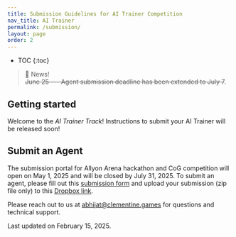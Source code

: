 ```yaml
---
title: Submission Guidelines for AI Trainer Competition
nav_title: AI Trainer
permalink: /submission/
layout: page
order: 2
---
```


* TOC
{:toc}

> 📢 News! <br>
> ~~June 25 --- Agent submission deadline has been extended to July 7~~.

## Getting started

Welcome to the *AI Trainer Track*! 
Instructions to submit your AI Trainer will be released soon!

<!-- <iframe width="640" height="360" src="https://www.youtube.com/embed/v28wHsi7jyo?si=8WERkqug7L2UlC_l" title="YouTube video player" frameborder="0" allow="accelerometer; autoplay; clipboard-write; encrypted-media; gyroscope; picture-in-picture; web-share" referrerpolicy="strict-origin-when-cross-origin" allowfullscreen></iframe> -->

## Submit an Agent

<!-- add submission portal -->
The submission portal for Allyon Arena hackathon and CoG competition will open on May 1, 2025 and will be closed by July 31, 2025. To submit an agent, please fill out this [submission form](https://gatech.co1.qualtrics.com/jfe/form/SV_6Qd51ZHWarDyzu6) and upload your submission (zip file only) to this [Dropbox link](https://www.dropbox.com/request/5Fnu21FIHgVk9pnTmxId).

Please reach out to us at [abhijat@clementine.games](mailto:abhijat@clementine.games) for questions and technical support.

Last updated on February 15, 2025.
